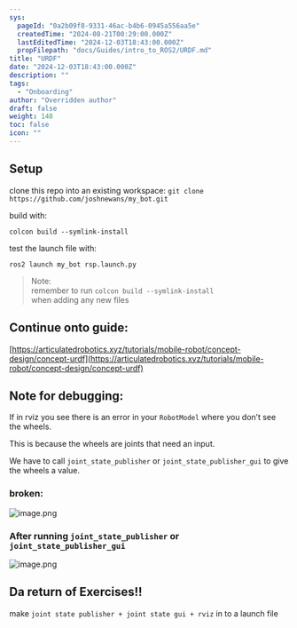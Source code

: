 ```yaml
---
sys:
  pageId: "0a2b09f8-9331-46ac-b4b6-0945a556aa5e"
  createdTime: "2024-08-21T00:29:00.000Z"
  lastEditedTime: "2024-12-03T18:43:00.000Z"
  propFilepath: "docs/Guides/intro_to_ROS2/URDF.md"
title: "URDF"
date: "2024-12-03T18:43:00.000Z"
description: ""
tags:
  - "Onboarding"
author: "Overridden author"
draft: false
weight: 148
toc: false
icon: ""
---
```


## Setup

clone this repo into an existing workspace:
`git clone https://github.com/joshnewans/my_bot.git`

build with:

`colcon build --symlink-install`

test the launch file with:

`ros2 launch my_bot rsp.launch.py`

> Note:  
> remember to run `colcon build --symlink-install`  
> when adding any new files

## Continue onto guide:

[https://articulatedrobotics.xyz/tutorials/mobile-robot/concept-design/concept-urdf](https://articulatedrobotics.xyz/tutorials/mobile-robot/concept-design/concept-urdf)

## Note for debugging:

If in rviz you see there is an error in your `RobotModel` where you don’t see the wheels.

This is because the wheels are joints that need an input. 

We have to call `joint_state_publisher` or `joint_state_publisher_gui` to give the wheels a value.

### broken:

![image.png](https://prod-files-secure.s3.us-west-2.amazonaws.com/d518164a-d88e-44d1-a4ee-3adb3bd8bce0/96a1d089-1f17-4dbf-8563-f2aef56a4d37/image.png?X-Amz-Algorithm=AWS4-HMAC-SHA256&X-Amz-Content-Sha256=UNSIGNED-PAYLOAD&X-Amz-Credential=ASIAZI2LB4663O22VCFP%2F20250227%2Fus-west-2%2Fs3%2Faws4_request&X-Amz-Date=20250227T140756Z&X-Amz-Expires=3600&X-Amz-Security-Token=IQoJb3JpZ2luX2VjED4aCXVzLXdlc3QtMiJGMEQCIAMZuiD5AqTKs04TTlFx1QO73oVUgjVD3%2FbHFqMaiMqnAiAL903tVdpBRI8KSY62fPilSbmWAf9ajKWLZAZydGpQ6ir%2FAwh2EAAaDDYzNzQyMzE4MzgwNSIMIgl1I29uIwSTXaynKtwD8BXHQ8a75CqN7gSrSfiSZlfEsETeNzVaXs2h%2FD90WVtAJr3%2B%2FSGQh7sqbA8eb8dQrr%2F6%2FY5wbafS%2FOpYKpw9i9DuzqidcKy7S7Fp8eUbtD9HzX%2F%2F9TIoCw6eMt8biGDAt9CEE%2BWJ6bJZuzzCXSnYn6FOl6Gezb5FOSW88Fwye80%2FO5dA0pmpaFn9lARl34cqycgyyYYgc0Irqp4w1rcOthQ%2Buz%2FHa2x0JUtlJphA%2Fz6Pj%2FR%2FafzOafHdYD5kVb9GL9Q7WPTSEm4DH5airHI8p2icfuE9z17VVmhKG8tOKjvnJCsH1mXz1jTrrAFqeH%2BTwHEA94V77hbDK%2Bvi3Wd3DyBjAE6bcQfUiEaRIiTcRY6xvqRWkZBGydycrGGFk5%2Fy1yW5f9uZZmkDEMgOwY6%2Fd%2Bjhk60EL9S9W479qORU413RyxpKRdITsgALXrD5ZI9%2BAsktjeOJHhLgK6GAJR3Y4DbITWzUjpaFi3lFBox0uLNF65yyufRUZ2WdVj0OD%2BMSPpR2%2Bi5hTBqEe2lM%2FhBR0dH%2BPoHB9G5xM7rOX%2FYS0LCoVeHE55%2FaNru%2FHRviM0SU7H7tWwo%2F5UbqEtttPIqJZORgw7b4drESgFy2zDAZ7Bo0crbx8ZxDuVciQI0wpM2BvgY6pgE7gwSoXZUD2oxN9yloSQs%2FvbFk5LSggO9YFX8nfx5XxxNmWczYguJEC2RWrHNvnFO1YE6cu7WgN2jZy3tacNjoULizJ5HF%2FETwjRt5UdPauurbEtqZVXRxt6o266eyzmvauV%2FDJ39WDkO1fIdGyMZG%2BrbbACUQLivY5jQz1h9VUhbXM97TAmtkfXAcPBx2cia3HheoQnTx2nIoQkbcQYxaoODWzSZ%2B&X-Amz-Signature=1e4a1c8c3dc7bb26e017b7fa10b65bb09e0228a1be24ac255ec377b4eb298606&X-Amz-SignedHeaders=host&x-id=GetObject)

### After running `joint_state_publisher` or `joint_state_publisher_gui`

![image.png](https://prod-files-secure.s3.us-west-2.amazonaws.com/d518164a-d88e-44d1-a4ee-3adb3bd8bce0/130c99c7-1b0b-4031-9953-844fc3950ff4/image.png?X-Amz-Algorithm=AWS4-HMAC-SHA256&X-Amz-Content-Sha256=UNSIGNED-PAYLOAD&X-Amz-Credential=ASIAZI2LB4663O22VCFP%2F20250227%2Fus-west-2%2Fs3%2Faws4_request&X-Amz-Date=20250227T140756Z&X-Amz-Expires=3600&X-Amz-Security-Token=IQoJb3JpZ2luX2VjED4aCXVzLXdlc3QtMiJGMEQCIAMZuiD5AqTKs04TTlFx1QO73oVUgjVD3%2FbHFqMaiMqnAiAL903tVdpBRI8KSY62fPilSbmWAf9ajKWLZAZydGpQ6ir%2FAwh2EAAaDDYzNzQyMzE4MzgwNSIMIgl1I29uIwSTXaynKtwD8BXHQ8a75CqN7gSrSfiSZlfEsETeNzVaXs2h%2FD90WVtAJr3%2B%2FSGQh7sqbA8eb8dQrr%2F6%2FY5wbafS%2FOpYKpw9i9DuzqidcKy7S7Fp8eUbtD9HzX%2F%2F9TIoCw6eMt8biGDAt9CEE%2BWJ6bJZuzzCXSnYn6FOl6Gezb5FOSW88Fwye80%2FO5dA0pmpaFn9lARl34cqycgyyYYgc0Irqp4w1rcOthQ%2Buz%2FHa2x0JUtlJphA%2Fz6Pj%2FR%2FafzOafHdYD5kVb9GL9Q7WPTSEm4DH5airHI8p2icfuE9z17VVmhKG8tOKjvnJCsH1mXz1jTrrAFqeH%2BTwHEA94V77hbDK%2Bvi3Wd3DyBjAE6bcQfUiEaRIiTcRY6xvqRWkZBGydycrGGFk5%2Fy1yW5f9uZZmkDEMgOwY6%2Fd%2Bjhk60EL9S9W479qORU413RyxpKRdITsgALXrD5ZI9%2BAsktjeOJHhLgK6GAJR3Y4DbITWzUjpaFi3lFBox0uLNF65yyufRUZ2WdVj0OD%2BMSPpR2%2Bi5hTBqEe2lM%2FhBR0dH%2BPoHB9G5xM7rOX%2FYS0LCoVeHE55%2FaNru%2FHRviM0SU7H7tWwo%2F5UbqEtttPIqJZORgw7b4drESgFy2zDAZ7Bo0crbx8ZxDuVciQI0wpM2BvgY6pgE7gwSoXZUD2oxN9yloSQs%2FvbFk5LSggO9YFX8nfx5XxxNmWczYguJEC2RWrHNvnFO1YE6cu7WgN2jZy3tacNjoULizJ5HF%2FETwjRt5UdPauurbEtqZVXRxt6o266eyzmvauV%2FDJ39WDkO1fIdGyMZG%2BrbbACUQLivY5jQz1h9VUhbXM97TAmtkfXAcPBx2cia3HheoQnTx2nIoQkbcQYxaoODWzSZ%2B&X-Amz-Signature=11d7394ff2237f98aceea1929797677754dedefaab8daba7f8bbaa5e2dbf3921&X-Amz-SignedHeaders=host&x-id=GetObject)

## Da return of Exercises!!

make `joint state publisher + joint state gui + rviz` in to a launch file
